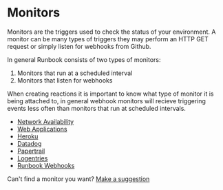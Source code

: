 # Monitors

Monitors are the triggers used to check the status of your environment. A monitor can be many types of triggers they may perform an HTTP GET request or simply listen for webhooks from Github.

In general Runbook consists of two types of monitors:

1. Monitors that run at a scheduled interval
2. Monitors that listen for webhooks

When creating reactions it is important to know what type of monitor it is being attached to, in general webhook monitors will recieve triggering events less often than monitors that run at scheduled intervals.

* [Network Availability](network-availability.md)
* [Web Applications](web-applications.md)
* [Heroku](heroku.md)
* [Datadog](datadog.md)
* [Papertrail](papertrail.md)
* [Logentries](logentries.md)
* [Runbook Webhooks](runbook-webhooks.md)

Can't find a monitor you want? [Make a suggestion](https://assembly.com/runbook/bounties/80)
